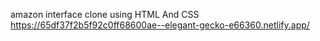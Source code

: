 amazon interface clone using HTML And CSS
https://65df37f2b5f92c0ff68600ae--elegant-gecko-e66360.netlify.app/
